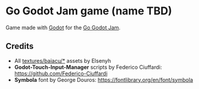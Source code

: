 # Go Godot Jam game (name TBD)
Game made with [Godot](https://godotengine.org/) for the [Go Godot Jam](https://gogodotjam.com/).


## Credits
- All [textures/baiacu/*](textures/baiacu) assets by Elsenyh
- **Godot-Touch-Input-Manager** scripts by Federico Ciuffardi: https://github.com/Federico-Ciuffardi
- **Symbola** font by George Douros: https://fontlibrary.org/en/font/symbola
